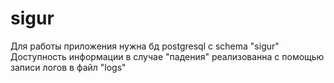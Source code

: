 # sigur
Для работы приложения нужна бд postgresql с schema "sigur"
Доступность информации в случае "падения" реализованна с помощью записи логов в файл "logs"
